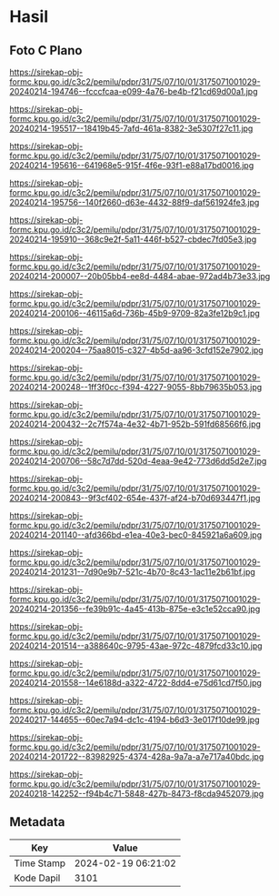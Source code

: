 # Hasil

## Foto C Plano

https://sirekap-obj-formc.kpu.go.id/c3c2/pemilu/pdpr/31/75/07/10/01/3175071001029-20240214-194746--fcccfcaa-e099-4a76-be4b-f21cd69d00a1.jpg

https://sirekap-obj-formc.kpu.go.id/c3c2/pemilu/pdpr/31/75/07/10/01/3175071001029-20240214-195517--18419b45-7afd-461a-8382-3e5307f27c11.jpg

https://sirekap-obj-formc.kpu.go.id/c3c2/pemilu/pdpr/31/75/07/10/01/3175071001029-20240214-195616--641968e5-915f-4f6e-93f1-e88a17bd0016.jpg

https://sirekap-obj-formc.kpu.go.id/c3c2/pemilu/pdpr/31/75/07/10/01/3175071001029-20240214-195756--140f2660-d63e-4432-88f9-daf561924fe3.jpg

https://sirekap-obj-formc.kpu.go.id/c3c2/pemilu/pdpr/31/75/07/10/01/3175071001029-20240214-195910--368c9e2f-5a11-446f-b527-cbdec7fd05e3.jpg

https://sirekap-obj-formc.kpu.go.id/c3c2/pemilu/pdpr/31/75/07/10/01/3175071001029-20240214-200007--20b05bb4-ee8d-4484-abae-972ad4b73e33.jpg

https://sirekap-obj-formc.kpu.go.id/c3c2/pemilu/pdpr/31/75/07/10/01/3175071001029-20240214-200106--46115a6d-736b-45b9-9709-82a3fe12b9c1.jpg

https://sirekap-obj-formc.kpu.go.id/c3c2/pemilu/pdpr/31/75/07/10/01/3175071001029-20240214-200204--75aa8015-c327-4b5d-aa96-3cfd152e7902.jpg

https://sirekap-obj-formc.kpu.go.id/c3c2/pemilu/pdpr/31/75/07/10/01/3175071001029-20240214-200248--1ff3f0cc-f394-4227-9055-8bb79635b053.jpg

https://sirekap-obj-formc.kpu.go.id/c3c2/pemilu/pdpr/31/75/07/10/01/3175071001029-20240214-200432--2c7f574a-4e32-4b71-952b-591fd68566f6.jpg

https://sirekap-obj-formc.kpu.go.id/c3c2/pemilu/pdpr/31/75/07/10/01/3175071001029-20240214-200706--58c7d7dd-520d-4eaa-9e42-773d6dd5d2e7.jpg

https://sirekap-obj-formc.kpu.go.id/c3c2/pemilu/pdpr/31/75/07/10/01/3175071001029-20240214-200843--9f3cf402-654e-437f-af24-b70d693447f1.jpg

https://sirekap-obj-formc.kpu.go.id/c3c2/pemilu/pdpr/31/75/07/10/01/3175071001029-20240214-201140--afd366bd-e1ea-40e3-bec0-845921a6a609.jpg

https://sirekap-obj-formc.kpu.go.id/c3c2/pemilu/pdpr/31/75/07/10/01/3175071001029-20240214-201231--7d90e9b7-521c-4b70-8c43-1ac11e2b61bf.jpg

https://sirekap-obj-formc.kpu.go.id/c3c2/pemilu/pdpr/31/75/07/10/01/3175071001029-20240214-201356--fe39b91c-4a45-413b-875e-e3c1e52cca90.jpg

https://sirekap-obj-formc.kpu.go.id/c3c2/pemilu/pdpr/31/75/07/10/01/3175071001029-20240214-201514--a388640c-9795-43ae-972c-4879fcd33c10.jpg

https://sirekap-obj-formc.kpu.go.id/c3c2/pemilu/pdpr/31/75/07/10/01/3175071001029-20240214-201558--14e6188d-a322-4722-8dd4-e75d61cd7f50.jpg

https://sirekap-obj-formc.kpu.go.id/c3c2/pemilu/pdpr/31/75/07/10/01/3175071001029-20240217-144655--60ec7a94-dc1c-4194-b6d3-3e017f10de99.jpg

https://sirekap-obj-formc.kpu.go.id/c3c2/pemilu/pdpr/31/75/07/10/01/3175071001029-20240214-201722--83982925-4374-428a-9a7a-a7e717a40bdc.jpg

https://sirekap-obj-formc.kpu.go.id/c3c2/pemilu/pdpr/31/75/07/10/01/3175071001029-20240218-142252--f94b4c71-5848-427b-8473-f8cda9452079.jpg


## Metadata

| Key        | Value               |
| ---------- | ------------------- |
| Time Stamp | 2024-02-19 06:21:02 |
| Kode Dapil | 3101                |



